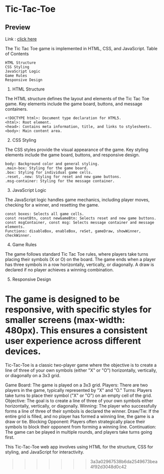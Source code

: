 # Tic-Tac-Toe

## Preview 

Link : [click here](https://tic-tac-toe-subhendu.netlify.app/)

The Tic Tac Toe game is implemented in HTML, CSS, and JavaScript.
Table of Contents

    HTML Structure
    CSS Styling
    JavaScript Logic
    Game Rules
    Responsive Design

1. HTML Structure <a name="html-structure"></a>

The HTML structure defines the layout and elements of the Tic Tac Toe game. Key elements include the game board, buttons, and message containers.

    <!DOCTYPE html>: Document type declaration for HTML5.
    <html>: Root element.
    <head>: Contains meta information, title, and links to stylesheets.
    <body>: Main content area.

2. CSS Styling <a name="css-styling"></a>

The CSS styles provide the visual appearance of the game. Key styling elements include the game board, buttons, and responsive design.

    body: Background color and general styling.
    .main-box: Styling for the game board.
    .box: Styling for individual game cells.
    .reset, .new: Styling for reset and new game buttons.
    .msg-container: Styling for the message container.

3. JavaScript Logic <a name="javascript-logic"></a>

The JavaScript logic handles game mechanics, including player moves, checking for a winner, and resetting the game.

    const boxes: Selects all game cells.
    const resetBtn, const newGameBtn: Selects reset and new game buttons.
    const msgContainer, const msg: Selects message container and message elements.
    Functions: disableBox, enableBox, reSet, gameDraw, showWinner, checkWinner.

4. Game Rules <a name="game-rules"></a>

The game follows standard Tic Tac Toe rules, where players take turns placing their symbols (X or O) on the board. The game ends when a player has three symbols in a row horizontally, vertically, or diagonally. A draw is declared if no player achieves a winning combination.

5. Responsive Design <a name="responsive-design"></a>

The game is designed to be responsive, with specific styles for smaller screens (max-width: 480px). This ensures a consistent user experience across different devices.
=======
Tic-Tac-Toe is a classic two-player game where the objective is to create a line of three of your own symbols (either "X" or "O") horizontally, vertically, or diagonally on a 3x3 grid.

Game Board: The game is played on a 3x3 grid.
Players: There are two players in the game, typically represented by "X" and "O."
Turns: Players take turns to place their symbol ("X" or "O") on an empty cell of the grid.
Objective: The goal is to create a line of three of your own symbols either horizontally, vertically, or diagonally.
Winning: The player who successfully forms a line of three of their symbols is declared the winner.
Draw/Tie: If the entire grid is filled, and no player has formed a winning line, the game is a draw or tie.
Blocking Opponent: Players often strategically place their symbols to block their opponent from forming a winning line.
Continuation: The game can be played in multiple rounds, and players take turns going first.

This Tic-Tac-Toe web app involves using HTML for the structure, CSS for styling, and JavaScript for interactivity.
>>>>>>> 3a3a02967538b6da2549673bea4f92d3048d0c42
